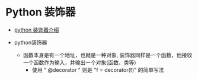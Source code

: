 # Python 装饰器

- [python 装饰器介绍](https://www.runoob.com/w3cnote/python-func-decorators.html)


- python装饰器
  - 函数本身是有一个地址，也就是一种对象, 装饰器同样是一个函数，他接收一个函数作为输入，并输出一个对象(函数、类等)
    - 使用 " @decorator " 则是  "f = decorator(f)" 的简单写法